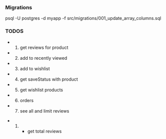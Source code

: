 ### Migrations

psql -U postgres -d myapp -f src/migrations/001_update_array_columns.sql

### TODOS

- 1. get reviews for product
- 2. add to recently viewed
- 3. add to wishlist
- 4. get saveStatus with product
- 5. get wishlist products
- 6. orders
- 7. see all and limit reviews

<!-- -------------- -->

- 1.  - get total reviews
